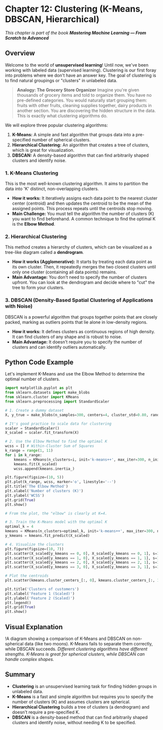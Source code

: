 # Chapter 12: Clustering (K-Means, DBSCAN, Hierarchical)

_This chapter is part of the book **Mastering Machine Learning — From Scratch to Advanced**_

## Overview

Welcome to the world of **unsupervised learning**! Until now, we've been working with labeled data (supervised learning). Clustering is our first foray into problems where we don't have an answer key. The goal of clustering is to find natural groupings or "clusters" in unlabeled data.

> **Analogy: The Grocery Store Organizer**
> Imagine you're given thousands of grocery items and told to organize them. You have no pre-defined categories. You would naturally start grouping them: fruits with other fruits, cleaning supplies together, dairy products in another section. You are discovering the hidden structure in the data. This is exactly what clustering algorithms do.

We will explore three popular clustering algorithms:
1.  **K-Means:** A simple and fast algorithm that groups data into a pre-specified number of spherical clusters.
2.  **Hierarchical Clustering:** An algorithm that creates a tree of clusters, which is great for visualization.
3.  **DBSCAN:** A density-based algorithm that can find arbitrarily shaped clusters and identify noise.

### 1. K-Means Clustering

This is the most well-known clustering algorithm. It aims to partition the data into 'K' distinct, non-overlapping clusters.

- **How it works:** It iteratively assigns each data point to the nearest cluster center (centroid) and then updates the centroid to be the mean of the assigned points. This process repeats until the centroids stop moving.
- **Main Challenge:** You must tell the algorithm the number of clusters (K) you want to find beforehand. A common technique to find the optimal K is the **Elbow Method**.

### 2. Hierarchical Clustering

This method creates a hierarchy of clusters, which can be visualized as a tree-like diagram called a **dendrogram**.

- **How it works (Agglomerative):** It starts by treating each data point as its own cluster. Then, it repeatedly merges the two closest clusters until only one cluster (containing all data points) remains.
- **Main Advantage:** You don't need to specify the number of clusters upfront. You can look at the dendrogram and decide where to "cut" the tree to form your clusters.

### 3. DBSCAN (Density-Based Spatial Clustering of Applications with Noise)

DBSCAN is a powerful algorithm that groups together points that are closely packed, marking as outliers points that lie alone in low-density regions.

- **How it works:** It defines clusters as continuous regions of high density. It can find clusters of any shape and is robust to noise.
- **Main Advantage:** It doesn't require you to specify the number of clusters and can identify outliers automatically.

## Python Code Example

Let's implement K-Means and use the Elbow Method to determine the optimal number of clusters.

```python
import matplotlib.pyplot as plt
from sklearn.datasets import make_blobs
from sklearn.cluster import KMeans
from sklearn.preprocessing import StandardScaler

# 1. Create a dummy dataset
X, y_true = make_blobs(n_samples=300, centers=4, cluster_std=0.80, random_state=42)

# It's good practice to scale data for clustering
scaler = StandardScaler()
X_scaled = scaler.fit_transform(X)

# 2. Use the Elbow Method to find the optimal K
wcss = [] # Within-Cluster Sum of Squares
k_range = range(1, 11)
for i in k_range:
    kmeans = KMeans(n_clusters=i, init='k-means++', max_iter=300, n_init=10, random_state=42)
    kmeans.fit(X_scaled)
    wcss.append(kmeans.inertia_)

plt.figure(figsize=(10, 5))
plt.plot(k_range, wcss, marker='o', linestyle='--')
plt.title('The Elbow Method')
plt.xlabel('Number of clusters (K)')
plt.ylabel('WCSS')
plt.grid(True)
plt.show()

# From the plot, the "elbow" is clearly at K=4.

# 3. Train the K-Means model with the optimal K
optimal_k = 4
kmeans = KMeans(n_clusters=optimal_k, init='k-means++', max_iter=300, n_init=10, random_state=42)
y_kmeans = kmeans.fit_predict(X_scaled)

# 4. Visualize the clusters
plt.figure(figsize=(10, 7))
plt.scatter(X_scaled[y_kmeans == 0, 0], X_scaled[y_kmeans == 0, 1], s=100, c='red', label='Cluster 1')
plt.scatter(X_scaled[y_kmeans == 1, 0], X_scaled[y_kmeans == 1, 1], s=100, c='blue', label='Cluster 2')
plt.scatter(X_scaled[y_kmeans == 2, 0], X_scaled[y_kmeans == 2, 1], s=100, c='green', label='Cluster 3')
plt.scatter(X_scaled[y_kmeans == 3, 0], X_scaled[y_kmeans == 3, 1], s=100, c='cyan', label='Cluster 4')

# Plot the centroids
plt.scatter(kmeans.cluster_centers_[:, 0], kmeans.cluster_centers_[:, 1], s=300, c='yellow', marker='*', label='Centroids')

plt.title('Clusters of customers')
plt.xlabel('Feature 1 (Scaled)')
plt.ylabel('Feature 2 (Scaled)')
plt.legend()
plt.grid(True)
plt.show()
```

## Visual Explanation

!A diagram showing a comparison of K-Means and DBSCAN on non-spherical data (like two moons). K-Means fails to separate them correctly, while DBSCAN succeeds.
*Different clustering algorithms have different strengths. K-Means is great for spherical clusters, while DBSCAN can handle complex shapes.*

## Summary

- **Clustering** is an unsupervised learning task for finding hidden groups in unlabeled data.
- **K-Means** is a fast and simple algorithm but requires you to specify the number of clusters (K) and assumes clusters are spherical.
- **Hierarchical Clustering** builds a tree of clusters (a dendrogram) and doesn't require a pre-specified K.
- **DBSCAN** is a density-based method that can find arbitrarily shaped clusters and identify noise, without needing K to be specified.